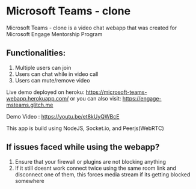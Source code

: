 # Microsoft Teams - clone

Microsoft Teams - clone is a video chat webapp that was created for Microsoft Engage Mentorship Program

## Functionalities:
1. Multiple users can join
2. Users can chat while in video call
3. Users can mute/remove video

Live demo deployed on heroku: https://microsoft-teams-webapp.herokuapp.com/
or you can also visit: https://engage-msteams.glitch.me 

Demo Video : https://youtu.be/et8kUyQWBcE

This app is build using NodeJS, Socket.io, and Peerjs(WebRTC)

## If issues faced while using the webapp?
1. Ensure that your firewall or plugins are not blocking anything
2. If it still doesnt work connect twice using the same room link and disconnect one of them, this forces media stream if its getting blocked somewhere
